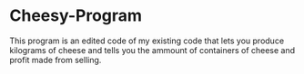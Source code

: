 # Cheesy-Program
This program is an edited code of my existing code that lets you produce kilograms of cheese and tells you the ammount of containers of cheese and profit made from selling.
